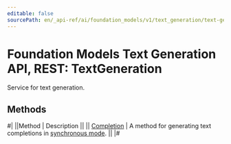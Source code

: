 ```yaml
---
editable: false
sourcePath: en/_api-ref/ai/foundation_models/v1/text_generation/text-generation/api-ref/TextGeneration/index.md
---
```


# Foundation Models Text Generation API, REST: TextGeneration

Service for text generation.

## Methods

#|
||Method | Description ||
|| [Completion](completion.md) | A method for generating text completions in [synchronous mode](/docs/foundation-models/concepts/#working-mode). ||
|#